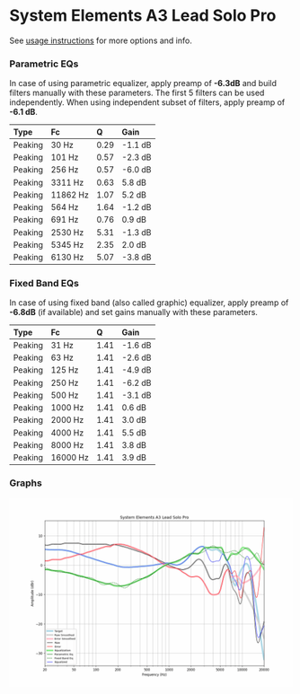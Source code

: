 # System Elements A3 Lead Solo Pro
See [usage instructions](https://github.com/jaakkopasanen/AutoEq#usage) for more options and info.

### Parametric EQs
In case of using parametric equalizer, apply preamp of **-6.3dB** and build filters manually
with these parameters. The first 5 filters can be used independently.
When using independent subset of filters, apply preamp of **-6.1 dB**.

| Type    | Fc       |    Q | Gain    |
|:--------|:---------|:-----|:--------|
| Peaking | 30 Hz    | 0.29 | -1.1 dB |
| Peaking | 101 Hz   | 0.57 | -2.3 dB |
| Peaking | 256 Hz   | 0.57 | -6.0 dB |
| Peaking | 3311 Hz  | 0.63 | 5.8 dB  |
| Peaking | 11862 Hz | 1.07 | 5.2 dB  |
| Peaking | 564 Hz   | 1.64 | -1.2 dB |
| Peaking | 691 Hz   | 0.76 | 0.9 dB  |
| Peaking | 2530 Hz  | 5.31 | -1.3 dB |
| Peaking | 5345 Hz  | 2.35 | 2.0 dB  |
| Peaking | 6130 Hz  | 5.07 | -3.8 dB |

### Fixed Band EQs
In case of using fixed band (also called graphic) equalizer, apply preamp of **-6.8dB**
(if available) and set gains manually with these parameters.

| Type    | Fc       |    Q | Gain    |
|:--------|:---------|:-----|:--------|
| Peaking | 31 Hz    | 1.41 | -1.6 dB |
| Peaking | 63 Hz    | 1.41 | -2.6 dB |
| Peaking | 125 Hz   | 1.41 | -4.9 dB |
| Peaking | 250 Hz   | 1.41 | -6.2 dB |
| Peaking | 500 Hz   | 1.41 | -3.1 dB |
| Peaking | 1000 Hz  | 1.41 | 0.6 dB  |
| Peaking | 2000 Hz  | 1.41 | 3.0 dB  |
| Peaking | 4000 Hz  | 1.41 | 5.5 dB  |
| Peaking | 8000 Hz  | 1.41 | 3.8 dB  |
| Peaking | 16000 Hz | 1.41 | 3.9 dB  |

### Graphs
![](./System%20Elements%20A3%20Lead%20Solo%20Pro.png)